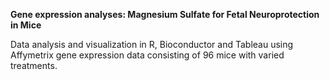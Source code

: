 __Gene expression analyses: Magnesium Sulfate for Fetal Neuroprotection  in Mice__

Data analysis and visualization in R, Bioconductor and Tableau using Affymetrix gene expression data consisting of 96 mice with varied treatments. 
